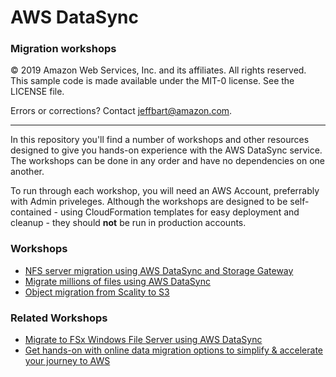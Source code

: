 # **AWS DataSync**

### Migration workshops

© 2019 Amazon Web Services, Inc. and its affiliates. All rights reserved.
This sample code is made available under the MIT-0 license. See the LICENSE file.

Errors or corrections? Contact [jeffbart@amazon.com](mailto:jeffbart@amazon.com).

---

In this repository you'll find a number of workshops and other resources designed to give you hands-on experience with the AWS DataSync service.  The workshops can be done in any order and have no dependencies on one another.

To run through each workshop, you will need an AWS Account, preferrably with Admin priveleges.  Although the workshops are designed to be self-contained - using CloudFormation templates for easy deployment and cleanup - they should __not__ be run in production accounts.

### Workshops

- [NFS server migration using AWS DataSync and Storage Gateway](/workshops/nfs-migration)
- [Migrate millions of files using AWS DataSync](/workshops/nfs-million-files)
- [Object migration from Scality to S3](/workshops/object-migration)

### Related Workshops

- [Migrate to FSx Windows File Server using AWS DataSync](https://github.com/aws-samples/aws-datasync-fsx-windows-migration)
- [Get hands-on with online data migration options to simplify & accelerate your journey to AWS](https://github.com/aws-samples/aws-online-data-migration-workshop)